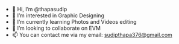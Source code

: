 - 👋 Hi, I’m @thapasudip
- 👀 I’m interested in Graphic Designing
- 🌱 I’m currently learning Photos and Videos editing
- 💞️ I’m looking to collaborate on EVM
- 📫 You can contact me via my email: sudipthapa376@gmail.com

<!---
thapasudip/thapasudip is a ✨ special ✨ repository because its `README.md` (this file) appears on your GitHub profile.
You can click the Preview link to take a look at your changes.
--->
